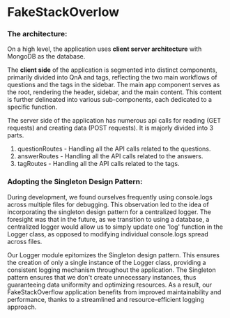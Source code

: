 # **FakeStackOverlow**

### The architecture:

On a high level, the application uses **client server architecture** with MongoDB as the database.

The **client side** of the application is segmented into distinct components, primarily divided into QnA and tags,
reflecting the two main workflows of questions and the tags in the sidebar.
The main app component serves as the root, rendering the header, sidebar, and the main content.
This content is further delineated into various sub-components, each dedicated to a specific function.

The server side of the application has numerous api calls for reading (GET requests) and creating data (POST requests).  It is majorly divided into 3 parts.
1. questionRoutes - Handling all the API calls related to the questions.
2. answerRoutes - Handling all the API calls related to the answers.
3. tagRoutes - Handling all the API calls related to the tags.

### **Adopting the Singleton Design Pattern:**


During development, we found ourselves frequently using console.logs across multiple files for debugging.
This observation led to the idea of incorporating the singleton design pattern for a centralized logger.
The foresight was that in the future, as we transition to using a database, a centralized logger would allow us
to simply update one 'log' function in the Logger class, as opposed to modifying individual console.logs spread
across files.

Our Logger module epitomizes the Singleton design pattern. This ensures the creation of only a single instance of
the Logger class, providing a consistent logging mechanism throughout the application. The Singleton pattern ensures
that we don't create unnecessary instances, thus guaranteeing data uniformity and optimizing resources.
As a result, our FakeStackOverflow application benefits from improved maintainability and performance,
thanks to a streamlined and resource-efficient logging approach.